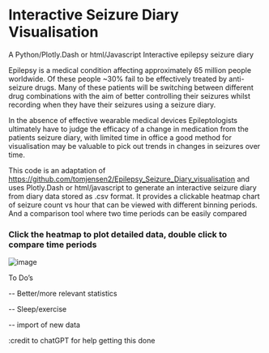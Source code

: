 # Interactive Seizure Diary Visualisation
A Python/Plotly.Dash or html/Javascript Interactive epilepsy seizure diary

Epilepsy is a medical condition affecting approximately 65 million people worldwide.  Of these people ~30% fail to be effectively treated by anti-seizure drugs.  Many of these patients will be switching between different drug combinations with the aim of better controlling their seizures whilst recording when they have their seizures using a seizure diary.

In the absence of effective wearable medical devices Epileptologists ultimately have to judge the efficacy of a change in medication from the patients seizure diary, with limited time in office a good method for visualisation may be valuable to pick out trends in changes in seizures over time. 

This code is an adaptation of https://github.com/tomjensen2/Epilepsy_Seizure_Diary_visualisation and uses Plotly.Dash or html/javascript to generate an interactive seizure diary from diary data stored as .csv format.  It provides a clickable heatmap chart of seizure count vs hour that can be viewed with different binning periods.  And a comparison tool where two time periods can be easily compared 

### Click the heatmap to plot detailed data, double click to compare time periods

![image](https://github.com/user-attachments/assets/cf6dcc2a-c8a8-47e2-aaa7-b048714020c0)

To Do’s

-- Better/more relevant statistics

-- Sleep/exercise

-- import of new data

:credit to chatGPT for help getting this done 

